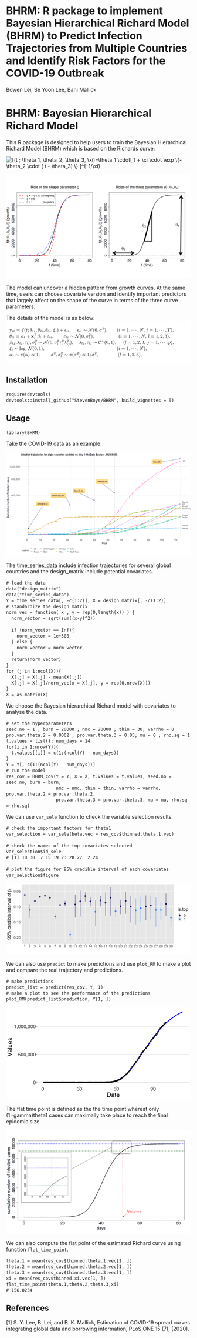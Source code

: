 # BHRM: R package to implement Bayesian Hierarchical Richard Model (BHRM) to Predict Infection Trajectories from Multiple Countries and Identify Risk Factors for the COVID-19 Outbreak

Bowen Lei, Se Yoon Lee, Bani Mallick

# BHRM: Bayesian Hierarchical Richard Model

This R package is designed to help users to train the Bayesian Hierarchical Richard Model (BHRM) which is based on the Richards curve:

<img src="https://latex.codecogs.com/gif.latex?f(t&space;;&space;\theta_1,&space;\theta_2,&space;\theta_3,&space;\xi)=\theta_1&space;\cdot[&space;1&space;&plus;&space;\xi&space;\cdot&space;\exp&space;\{-\theta_2&space;\cdot&space;(&space;t&space;-&space;\theta_3)&space;\}&space;]^{-1/\xi}" title="f(t ; \theta_1, \theta_2, \theta_3, \xi)=\theta_1 \cdot[ 1 + \xi \cdot \exp \{-\theta_2 \cdot ( t - \theta_3) \} ]^{-1/\xi}" />

![](https://github.com/StevenBoys/BHRM/blob/main/Image/Richard_f.png?raw=true)

The model can uncover a hidden pattern from growth curves. At the same time, users can choose covariate version and identify important predictors that largely affect on the shape of the curve in terms of the three curve parameters.

The details of the model is as below:
![](https://github.com/StevenBoys/BHRM/blob/main/Image/BHRM_formula.png?raw=true)

## Installation

```
require(devtools)
devtools::install_github("StevenBoys/BHRM", build_vignettes = T)
```

## Usage

```
library(BHRM)
```

Take the COVID-19 data as an example. 

![](https://github.com/StevenBoys/BHRM/blob/main/Image/infect_COVID-19.png?raw=true)

The time_series_data include infection trajectories for several global countries and the design_matrix include potential covariates. 
```
# load the data
data("design_matrix")
data("time_series_data")
Y = time_series_data[, -c(1:2)]; X = design_matrix[, -c(1:2)]
# standardize the design matrix
norm_vec = function( x , y = rep(0,length(x)) ) {
  norm_vector = sqrt(sum((x-y)^2))
  
  if (norm_vector == Inf){
    norm_vector = 1e+308
  } else {
    norm_vector = norm_vector
  } 
  return(norm_vector)
}
for (j in 1:ncol(X)){
  X[,j] = X[,j] - mean(X[,j])
  X[,j] = X[,j]/norm_vec(x = X[,j], y = rep(0,nrow(X)))
}
X = as.matrix(X)
```

We choose the Bayesian hierarchical Richard model with covariates to analyse the data.
```
# set the hyperparameters
seed.no = 1 ; burn = 20000 ; nmc = 20000 ; thin = 30; varrho = 0
pro.var.theta.2 = 0.0002 ; pro.var.theta.3 = 0.05; mu = 0 ; rho.sq = 1
t.values = list(); num_days = 14
for(i in 1:nrow(Y)){
  t.values[[i]] = c(1:(ncol(Y) - num_days))
}
Y = Y[, c(1:(ncol(Y) - num_days))]
# run the model
res_cov = BHRM_cov(Y = Y, X = X, t.values = t.values, seed.no = seed.no, burn = burn,   
                   nmc = nmc, thin = thin, varrho = varrho, pro.var.theta.2 = pro.var.theta.2, 
                   pro.var.theta.3 = pro.var.theta.3, mu = mu, rho.sq = rho.sq)  
```

We can use `var_sele` function to check the variable selection results.
```
# check the important factors for theta1
var_selection = var_sele(beta.vec = res_cov$thinned.theta.1.vec)

# check the names of the top covariates selected
var_selection$id_sele
# [1] 10 30  7 15 19 23 28 27  2 24

# plot the figure for 95% credible interval of each covariates
var_selection$figure
```

![](https://github.com/StevenBoys/BHRM/blob/main/Image/var_sele.png?raw=true)

We can also use `predict` to make predictions and use `plot_RM` to make a plot and compare the real trajectory and predictions.
```
# make predictions
predict_list = predict(res_cov, Y, 1)
# make a plot to see the performance of the predictions
plot_RM(predict_list$prediction, Y[1, ])
```

![](https://github.com/StevenBoys/BHRM/blob/main/Image/prediction.png?raw=true)

The flat time point is defined as the the time point whereat only (1−gamma)theta1 cases can maximally take place to reach the final epidemic size.

![](https://github.com/StevenBoys/BHRM/blob/main/Image/flat_time_point.png?raw=true)

We can also compute the flat point of the estimated Richard curve using function `flat_time_point`.
```
theta.1 = mean(res_cov$thinned.theta.1.vec[1, ])
theta.2 = mean(res_cov$thinned.theta.2.vec[1, ])
theta.3 = mean(res_cov$thinned.theta.3.vec[1, ])
xi = mean(res_cov$thinned.xi.vec[1, ])
flat_time_point(theta.1,theta.2,theta.3,xi)
# 156.0234
```

## References

[1] S. Y. Lee, B. Lei, and B. K. Mallick, Estimation of COVID-19 spread curves integrating global data and borrowing information, PLoS ONE 15 (7), (2020).
